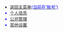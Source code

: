  * [返回主菜单<font color=blue>(当前在‘账号’)<font>](/) 
 * [个人信息](account/self.md)
 * [公司管理](account/company.md)
 * [其他设置](account/others.md)


